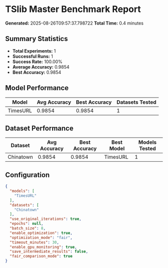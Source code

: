 # TSlib Master Benchmark Report

**Generated:** 2025-08-26T09:57:37.798722
**Total Time:** 0.4 minutes

## Summary Statistics

- **Total Experiments:** 1
- **Successful Runs:** 1
- **Success Rate:** 100.00%
- **Average Accuracy:** 0.9854
- **Best Accuracy:** 0.9854

## Model Performance

| Model | Avg Accuracy | Best Accuracy | Datasets Tested |
|-------|-------------|---------------|----------------|
| TimesURL | 0.9854 | 0.9854 | 1 |

## Dataset Performance

| Dataset | Avg Accuracy | Best Accuracy | Best Model | Models Tested |
|---------|-------------|---------------|------------|---------------|
| Chinatown | 0.9854 | 0.9854 | TimesURL | 1 |

## Configuration

```json
{
  "models": [
    "TimesURL"
  ],
  "datasets": [
    "Chinatown"
  ],
  "use_original_iterations": true,
  "epochs": null,
  "batch_size": 8,
  "enable_optimization": true,
  "optimization_mode": "fair",
  "timeout_minutes": 30,
  "enable_gpu_monitoring": true,
  "save_intermediate_results": false,
  "fair_comparison_mode": true
}
```
